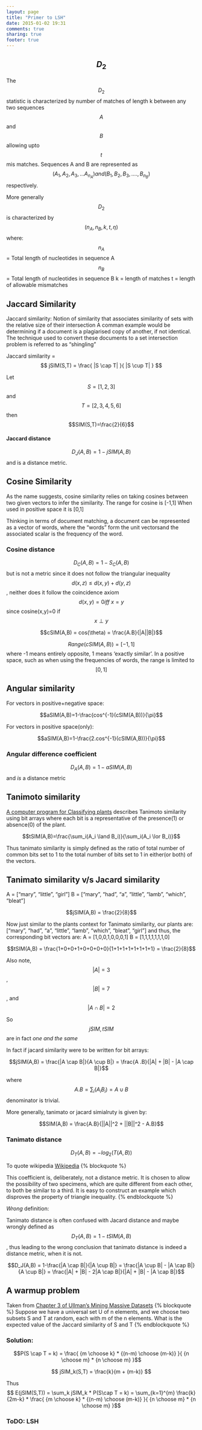 ```yaml
---
layout: page
title: "Primer to LSH"
date: 2015-01-02 19:31
comments: true
sharing: true
footer: true
---
```


## $$D_2$$
The $$D_2$$ statistic is characterized by number of matches of length k between any two sequences $$A$$ and $$B$$ allowing upto $$t$$ mis
matches. Sequences A and B are represented as $$(A_1, A_2, A_3, ... A_n_A) and (B_1, B_2, B_3, ...., B_n_B)$$ respectively.

More generally $$D_2$$ is characterized by $$(n_A, n_B, k, t, \eta)$$ where:
$$n_A$$ = Total length of nucleotides in sequence A
$$n_B$$ = Total length of nucleotides in sequence B
k = length of matches
t = length of allowable mismatches



## Jaccard Similarity

Jaccard similarity: Notion of similarity that associates similarity of sets with the relative size of their intersection
A comman example would be determining if a document is a plagiarised copy of another, if not identical. The technique 
used to convert these documents to a set intersection problem is referred to as “shingling”


Jaccard similarity = $$ jSIM(S,T) = \frac{ |S \cap T| }{ |S \cup T| } $$

Let $$S=[1,2,3]$$ and $$T=[2,3,4,5,6]$$ then $$SIM(S,T)=\frac{2}{6}$$


#### Jaccard distance

$$D_J(A,B) = 1 - jSIM(A,B)$$ and is a distance metric.

## Cosine Similarity

As the name suggests, cosine similarity relies on taking cosines between two given vectors to infer the similarity.
The range for cosine is [-1,1] When used in positive space it is [0,1]

Thinking in terms of document matching, a document can be represented as a vector of words, where the “words” form the unit vectorsand the 
associated scalar is the frequency of the word.

### Cosine distance

$$D_C(A,B)=1-S_C(A,B)$$ but is not a metric since it does not follow the triangular inequality $$d(x,z) \leq d(x,y)+d(y,z)$$, neither does it
follow the coincidence axiom $$d(x,y)=0 iff\ x=y$$ since cosine(x,y)=0 if $$x \perp y$$

$$cSIM(A,B) = cos(\theta) =  \frac{A.B}{|A||B|}$$

$$Range(cSIM(A,B))=[-1,1]$$ where -1 means entirely opposite, 1 means ‘exactly similar’. In a positive space, such as when using the frequencies of
words, the range is limited to $$[0,1]$$

## Angular similarity
For vectors in positive+negative space: 

$$aSIM(A,B)=1-\frac{cos^{-1}(cSIM(A,B))}{\pi}$$


For vectors in positive space(only): 

$$aSIM(A,B)=1-\frac{2.cos^{-1}(cSIM(A,B))}{\pi}$$


### Angular difference coefficient
$$D_A(A,B) = 1-aSIM(A,B)$$ and *is* a distance metric


## Tanimoto similarity

[A computer program for Classifying plants](http://www.sciencemag.org/content/132/3434/1115) describes Tanimoto similarity using bit arrays
where each bit is a representative of the presence(1) or absence(0) of the plant. 

$$tSIM(A,B)=\frac{\sum_i(A_i \land B_i)}{\sum_i(A_i \lor B_i)}$$

Thus tanimato similarity is simply defined as the ratio of total number of common bits set to 1 to the total number of bits set to 1 in either(or both) of the vectors.


## Tanimato similarity v/s Jacard similarity

A = [“mary”, “little”, “girl”]
B = [“mary”, “had”, “a”, “little”, “lamb”, “which”, “bleat”]

$$jSIM(A,B) = \frac{2}{8}$$

Now just similar to the plants context for Tanimato similarity, our plants are: [“mary”, “had”, “a”, “little”, “lamb”, “which”, “bleat”, “girl”]
and thus, the corresponding bit vectors are:
A = [1,0,0,1,0,0,0,1]
B = [1,1,1,1,1,1,1,0]

$$tSIM(A,B) = \frac{1+0+0+1+0+0+0+0}{1+1+1+1+1+1+1+1} = \frac{2}{8}$$

Also note, $$ |A| = 3$$, $$|B| = 7$$, and $$|A\cap B| = 2 $$

So $$jSIM, tSIM$$ are in fact *one and the same*

In fact if jacard similarity were to be written for bit arrays:

$$jSIM(A,B) = \frac{|A \cap B|}{A \cup B|} = \frac{A .B}{|A| + |B| - |A \cap B|}$$

where $$A.B = \sum_i(A_iB_i) = A \cup B$$
denominator is trivial.

More generally, tanimato or jacard simialruty is given by:

$$SIM(A,B) = \frac{A.B}{||A||^2 + ||B||^2 - A.B}$$

### Tanimato distance

$$D_T(A,B)=-log_2(T(A,B))$$

To quote wikipedia [Wikipedia](http://en.wikipedia.org/wiki/Jaccard_index#Tanimoto_similarity_and_distance)
{% blockquote %}

This coefficient is, deliberately, not a distance metric. It is chosen to allow the possibility of two specimens, which are quite different from each other, to both be similar to a third. It is easy to construct an example which disproves the property of triangle inequality.
{% endblockquote %}

*Wrong* definition:


Tanimato distance is often confused with Jacard distance and maybe wrongly defined as $$D_T(A,B)=1-tSIM(A,B)$$, thus leading to the wrong conclusion that tanimato 
distance is indeed a distance metric, when it is not.


$$D_J(A,B) = 1-\frac{|A \cap B|}{|A \cup B|} = \frac{|A \cup B| - |A \cap B|}{A \cup B|} = \frac{|A| + |B| - 2|A \cap B|}{|A| + |B| - |A \cap B|}$$

## A warmup problem
Taken from [Chapter 3 of Ullman’s Mining Massive Datasets](http://infolab.stanford.edu/~ullman/mmds/booka.pdf)
{% blockquote %}
Suppose we have a universal set U of n elements, and we
choose two subsets S and T at random, each with m of the n elements. What
is the expected value of the Jaccard similarity of S and T
{% endblockquote %}

### Solution:


$$P(S \cap T = k) = \frac{ {m \choose k} * {(n-m) \choose (m-k)} }{ {n \choose m} * {n \choose m} }$$

$$ jSIM_k(S,T) = \frac{k}{m + (m-k)} $$

Thus $$ E(jSIM(S,T)) = \sum_k jSIM_k * P(S\cap T = k) = \sum_{k=1}^{m} \frac{k}{2m-k} *  \frac{ {m \choose k} * {(n-m) \choose (m-k)} }{ {n \choose m} * {n \choose m} }$$

### ToDO: LSH
